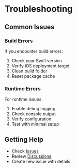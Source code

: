 # Troubleshooting

## Common Issues

### Build Errors

If you encounter build errors:

1. Check your Swift version
2. Verify iOS deployment target
3. Clean build folder
4. Reset package cache

### Runtime Errors

For runtime issues:

1. Enable debug logging
2. Check console output
3. Verify configuration
4. Test with minimal setup

## Getting Help

- Check [Issues](https://github.com/muhittincamdali/iOS-Performance-Optimization-Toolkit/issues)
- Review [Discussions](https://github.com/muhittincamdali/iOS-Performance-Optimization-Toolkit/discussions)
- Create new issue with details
